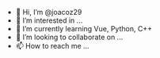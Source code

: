 - 👋 Hi, I’m @joacoz29
- 👀 I’m interested in ...
- 🌱 I’m currently learning Vue, Python, C++
- 💞️ I’m looking to collaborate on ...
- 📫 How to reach me ...

<!---
joacoz29/joacoz29 is a ✨ special ✨ repository because its `README.md` (this file) appears on your GitHub profile.
You can click the Preview link to take a look at your changes.
--->
